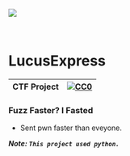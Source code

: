 <br>
<img align="center" src="https://i.ytimg.com/vi/qNoVTWSgZTk/maxresdefault.jpg"></img>
<p align="center">
</br>	



# LucusExpress
|CTF Project|[![CC0](https://licensebuttons.net/p/zero/1.0/88x31.png)](https://creativecommons.org/publicdomain/zero/1.0/)|
|----|----|

### Fuzz Faster? I Fasted  </n>
+ Sent pwn faster than eveyone.

***Note: `This project used python.`***
